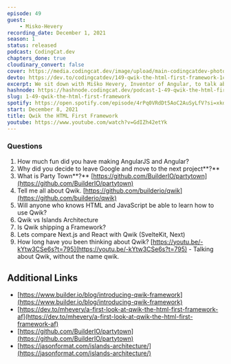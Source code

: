 ```yaml
---
episode: 49
guest: 
    - Misko-Hevery
recording_date: December 1, 2021
season: 1
status: released
podcast: CodingCat.dev
chapters_done: true
cloudinary_convert: false
cover: https://media.codingcat.dev/image/upload/main-codingcatdev-photo/Qwik_the_HTML_First_Framework.png
devto: https://dev.to/codingcatdev/149-qwik-the-html-first-framework-1c2c
excerpt: We sit down with Miško Hevery, Inventor of Angular, to talk about a new framework he is building called Qwik. We talk about Miško's past experience and then we deep dive into Qwik.
hashnode: https://hashnode.codingcat.dev/podcast-1-49-qwik-the-html-first-framework
slug: 1-49-qwik-the-html-first-framework
spotify: https://open.spotify.com/episode/4rPq0VRdDt5AoC2AuSyLfV?si=xkdXWhzVRKC3myXHzrt0gQ
start: December 8, 2021
title: Qwik the HTML First Framework
youtube: https://www.youtube.com/watch?v=GdIZh42etYk
---
```

### Questions

1. How much fun did you have making AngularJS and Angular?
2. Why did you decide to leave Google and move to the next project**?**
3. What is Party Town**?** [https://github.com/BuilderIO/partytown](https://github.com/BuilderIO/partytown)
4. Tell me all about Qwik. [https://github.com/builderio/qwik](https://github.com/builderio/qwik)
5. Will anyone who knows HTML and JavaScript be able to learn how to use Qwik?
6. Qwik vs Islands Architecture
7. Is Qwik shipping a Framework?
8. Lets compare Next.js and React with Qwik (SvelteKit, Next)
9. How long have you been thinking about Qwik?
[https://youtu.be/-kYtw3CSe6s?t=795](https://youtu.be/-kYtw3CSe6s?t=795) - Talking about Qwik, without the name qwik.

## Additional Links

- [https://www.builder.io/blog/introducing-qwik-framework](https://www.builder.io/blog/introducing-qwik-framework)
- [https://dev.to/mhevery/a-first-look-at-qwik-the-html-first-framework-af](https://dev.to/mhevery/a-first-look-at-qwik-the-html-first-framework-af)
- [https://github.com/BuilderIO/partytown](https://github.com/BuilderIO/partytown)
- [https://jasonformat.com/islands-architecture/](https://jasonformat.com/islands-architecture/)
